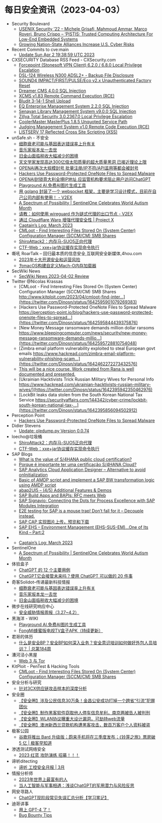 # 每日安全资讯（2023-04-03）

- Security Boulevard
  - [USENIX Security ’22 – Michele Grisafi, Mahmoud Ammar, Marco Roveri, Bruno Crispo – ‘PISTIS: Trusted Computing Architecture For Low-End Embedded Systems](https://securityboulevard.com/2023/04/usenix-security-22-michele-grisafi-mahmoud-ammar-marco-roveri-bruno-crispo-pistis-trusted-computing-architecture-for-low-end-embedded-systems/)
  - [Growing Nation-State Alliances Increase U.S. Cyber Risks](https://securityboulevard.com/2023/04/growing-nation-state-alliances-increase-u-s-cyber-risks/)
- Recent Commits to cve:main
  - [Update Sun Apr  2 19:38:59 UTC 2023](https://github.com/trickest/cve/commit/abddf5404fc694ee781d263f97a271dd0458d28c)
- CXSECURITY Database RSS Feed - CXSecurity.com
  - [Forcepoint (Stonesoft VPN Client) 6.2.0 / 6.8.0 Local Privilege Escalation](https://cxsecurity.com/issue/WLB-2023040012)
  - [DSL-124 Wireless N300 ADSL2+ - Backup File Disclosure](https://cxsecurity.com/issue/WLB-2023040011)
  - [SOUND4 IMPACT/FIRST/PULSE/Eco v2.x Unauthenticated Factory Reset](https://cxsecurity.com/issue/WLB-2023040010)
  - [Dreamer CMS 4.0.0 SQL Injection](https://cxsecurity.com/issue/WLB-2023040009)
  - [XCMS v1.83 Remote Command Execution (RCE)](https://cxsecurity.com/issue/WLB-2023040008)
  - [Bludit 3-14-1 Shell Upload](https://cxsecurity.com/issue/WLB-2023040007)
  - [EQ Enterprise Management System 2.2.0 SQL Injection](https://cxsecurity.com/issue/WLB-2023040006)
  - [Senayan Library Management System v9.0.0 SQL Injection](https://cxsecurity.com/issue/WLB-2023040005)
  - [Zillya Total Security 3.0.2367.0  Local Privilege Escalation](https://cxsecurity.com/issue/WLB-2023040004)
  - [CoolerMaster MasterPlus 1.8.5 Unquoted Service Path](https://cxsecurity.com/issue/WLB-2023040003)
  - [Judging Management System v1.0 Remote Code Execution (RCE)](https://cxsecurity.com/issue/WLB-2023040002)
  - [LISTSERV 17 Reflected Cross Site Scripting (XSS)](https://cxsecurity.com/issue/WLB-2023040001)
- unSafe.sh - 不安全
  - [细胞衰老可能与基因表达错误率上升有关](https://buaq.net/go-156596.html)
  - [音乐家坂本龙一去世](https://buaq.net/go-156597.html)
  - [旧金山面临税收大幅减少的困境](https://buaq.net/go-156598.html)
  - [天文学家发现高达300亿倍太阳质量的超大质量黑洞 已接近理论上限](https://buaq.net/go-156589.html)
  - [OPENAI再次大规模封号 批量注册/IP不符/API滥用等都会被封号](https://buaq.net/go-156590.html)
  - [Hackers Use Password-Protected OneNote Files to Spread Malware](https://buaq.net/go-156587.html)
  - [OPENAI封锁意大利全境IP地址 应监管机构要求阻止用户访问ChatGPT](https://buaq.net/go-156591.html)
  - [Playground AI.免费AI图片生成工具](https://buaq.net/go-156581.html)
  - [用 golang 封装了一个 websocket 框架，主要是学习设计模式，目前在自己公司内部有使用！ - V2EX](https://buaq.net/go-156577.html)
  - [A Spectrum of Possibility | SentinelOne Celebrates World Autism Month](https://buaq.net/go-156579.html)
  - [请教：如何使用 wireguard 作为链式代理的出口节点 - V2EX](https://buaq.net/go-156576.html)
  - [通过 Cloudflare Warp 增强代理安全性 | Project X](https://buaq.net/go-156575.html)
  - [Captain’s Log: March 2023](https://buaq.net/go-156588.html)
  - [CMLoot - Find Interesting Files Stored On (System Center) Configuration Manager (SCCM/CM) SMB Shares](https://buaq.net/go-156580.html)
  - [ShiroAttack2：内存马-SUO5正向代理](https://buaq.net/go-156567.html)
  - [CTF-Web：xxe+jar协议缓存实现命令执行](https://buaq.net/go-156557.html)
- 嘶吼 RoarTalk – 回归最本质的信息安全,互联网安全新媒体,4hou.com
  - [2023年十大开源安全和运营风险](https://www.4hou.com/posts/GKP0)
  - [为macOS构建自定义Mach-O内存加载器](https://www.4hou.com/posts/034v)
- SecWiki News
  - [SecWiki News 2023-04-02 Review](http://www.sec-wiki.com/?2023-04-02)
- Twitter @Nicolas Krassas
  - [CMLoot - Find Interesting Files Stored On (System Center) Configuration Manager (SCCM/CM) SMB Shares http://www.kitploit.com/2023/04/cmloot-find-inter...](https://twitter.com/Dinosn/status/1642595901079269383)
  - [Hackers Use Password-Protected OneNote Files to Spread Malware https://perception-point.io/blog/hackers-use-password-protected-onenote-files-to-spread...](https://twitter.com/Dinosn/status/1642595844439375876)
  - [New Money Message ransomware demands million dollar ransoms https://www.bleepingcomputer.com/news/security/new-money-message-ransomware-demands-millio...](https://twitter.com/Dinosn/status/1642595728810754048)
  - [Zimbra email platform vulnerability exploited to steal European govt emails https://www.hackread.com/zimbra-email-platform-vulnerability-phishing-scam...](https://twitter.com/Dinosn/status/1642462272273432576)
  - [This will be a nice course. Work created from Rana is well documented and presented.](https://twitter.com/Dinosn/status/1642414919244029952)
  - [Ukrainian Hacktivists Trick Russian Military Wives for Personal Info https://www.hackread.com/ukrainian-hacktivists-russian-military-wives/](https://twitter.com/Dinosn/status/1642395942350462976)
  - [LockBit leaks data stolen from the South Korean National Tax Service https://securityaffairs.com/144342/cyber-crime/lockbit-south-korean-national-tax-...](https://twitter.com/Dinosn/status/1642395856094502912)
- Perception Point
  - [Hackers Use Password-Protected OneNote Files to Spread Malware](https://perception-point.io/blog/hackers-use-password-protected-onenote-files-to-spread-malware/)
- Didier Stevens
  - [Update: oledump.py Version 0.0.74](https://blog.didierstevens.com/2023/04/02/update-oledump-py-version-0-0-74/)
- loecho@垃圾桶
  - [ShiroAttack2：内存马-SUO5正向代理](https://1oecho.github.io/DdEJO_rCu/)
  - [CTF-Web：xxe+jar协议缓存实现命令执行](https://1oecho.github.io/mCQ5Tu20m/)
- SAP Blogs
  - [What is the value of S/4HANA public cloud certification?](https://blogs.sap.com/2023/04/02/what-is-the-value-of-s-4hana-public-cloud-certification/)
  - [Porque é importante ter uma certificação S/4HANA Cloud?](https://blogs.sap.com/2023/04/02/porque-e-importante-ter-uma-certificacao-s-4hana-cloud/)
  - [SAP Analytics Cloud Application Designer – Alternative to avoid onInitialization](https://blogs.sap.com/2023/04/02/sap-analytics-cloud-application-designer-alternative-to-avoid-oninitialization/)
  - [Basic of AMDP script and implement a SAP BW transformation logic using AMDP script](https://blogs.sap.com/2023/04/02/basic-of-amdp-script-and-implement-a-sap-bw-transformation-logic-using-amdp-script/)
  - [abap2UI5 – (4/5) Additional Features & Demos](https://blogs.sap.com/2023/04/02/abap2ui5-4-5-additional-features-demos/)
  - [SAP Build Apps and BAPIs: RFC meets Web](https://blogs.sap.com/2023/04/02/sap-build-apps-and-bapis-rfc-meets-web/)
  - [SAP Signavio: Connecting the Dots for Process Excellence with SAP Modules Integration](https://blogs.sap.com/2023/04/02/sap-signavio-connecting-the-dots-for-process-excellence-with-sap-modules-integration/)
  - [E2E testing for SAP is a mouse trap! Don’t fall for it – Decouple instead.](https://blogs.sap.com/2023/04/02/e2e-testing-for-sap-is-a-mouse-trap-dont-fall-for-it-decouple-instead./)
  - [SAP CAP 实现图片上传，预览和下载](https://blogs.sap.com/2023/04/02/sap-cap-%e5%ae%9e%e7%8e%b0%e5%9b%be%e7%89%87%e4%b8%8a%e4%bc%a0%ef%bc%8c%e9%a2%84%e8%a7%88%e5%92%8c%e4%b8%8b%e8%bd%bd/)
  - [SAP EHS – Environment Management (EHS-SUS-EM)…One of Its Kind – Part:2](https://blogs.sap.com/2023/04/02/sap-ehs-environment-management-ehs-sus-emone-of-its-kind-part2/)
- 
  - [Captain’s Log: March 2023](https://cornerpirate.com/2023/04/02/captains-log-march-2023/)
- SentinelOne
  - [A Spectrum of Possibility | SentinelOne Celebrates World Autism Month](https://www.sentinelone.com/blog/a-spectrum-of-possibility-sentinelone-celebrates-world-autism-month/)
- 体验盒子
  - [ChatGPT 的 12 个主要用例](https://www.uedbox.com/post/68804/)
  - [ChatGPT它会接管未来吗？使用 ChatGPT 可以做的 20 件事](https://www.uedbox.com/post/68799/)
- 奇客Solidot–传递最新科技情报
  - [细胞衰老可能与基因表达错误率上升有关](https://www.solidot.org/story?sid=74560)
  - [音乐家坂本龙一去世](https://www.solidot.org/story?sid=74559)
  - [旧金山面临税收大幅减少的困境](https://www.solidot.org/story?sid=74558)
- 微步在线研究响应中心
  - [安全威胁情报周报（3.27~4.2）](https://mp.weixin.qq.com/s?__biz=Mzg5MTc3ODY4Mw==&mid=2247500900&idx=1&sn=da59779c57725e8d711cec0946db453b&chksm=cfcaa770f8bd2e66a2a313924643d51df088359a02fd959482411ee6878e16673428139c2f55&scene=58&subscene=0#rd)
- 黑海洋 - WIKI
  - [Playground AI.免费AI图片生成工具](https://blog.upx8.com/3387)
  - [FongMi蜂蜜版电视TV盒子APK（持续更新）](https://blog.upx8.com/3385)
- 君哥的体历
  - [什么是安全BP？安全BP如何深入业务？安全意识培训如何做好外包人员培训？ | 总第184周](https://mp.weixin.qq.com/s?__biz=MzI2MjQ1NTA4MA==&mid=2247489498&idx=1&sn=b7fb1caf5aa858a60fe1cc06915cea76&chksm=ea4bbd9ddd3c348b6920a51c994e124b189df22aa3e17c3081d8a0172a93f220826bac81c7de&scene=58&subscene=0#rd)
- 漕河泾小黑屋
  - [Web 3 与 Tor](https://mp.weixin.qq.com/s?__biz=MzA4NzQwNzY3OQ==&mid=2247483901&idx=1&sn=c4f7bd452f36d985976d47dc007ae562&chksm=9038acada74f25bb7afe8740c49db67a8df49a2d33087e42b2c5c35247d1386a206424aeefa1&scene=58&subscene=0#rd)
- KitPloit - PenTest & Hacking Tools
  - [CMLoot - Find Interesting Files Stored On (System Center) Configuration Manager (SCCM/CM) SMB Shares](http://www.kitploit.com/2023/04/cmloot-find-interesting-files-stored-on.html)
- 安全分析与研究
  - [针对3CX供应链攻击样本的深度分析](https://mp.weixin.qq.com/s?__biz=MzA4ODEyODA3MQ==&mid=2247487665&idx=1&sn=8f89cac5edbce6c76b3ec25b023f8dfa&chksm=902fbf99a758368f878c685139d2b378617adf781a24d93fcbd105971f0edd9549115bca8cc3&scene=58&subscene=0#rd)
- 安全圈
  - [【安全圈】涉及公民信息30万条！金昌公安成功打掉一个跨省“引流”犯罪团伙](https://mp.weixin.qq.com/s?__biz=MzIzMzE4NDU1OQ==&mid=2652032104&idx=1&sn=56d07c6ff08044588ea57d9f997efe1e&chksm=f36fe028c418693e2241d686260dfae7bc776c30e50ae6906f8ab700888f7897cfc01b42a2d7&scene=58&subscene=0#rd)
  - [【安全圈】制作黑客软件窃取他人停车信息牟利，南京两被告人被判刑](https://mp.weixin.qq.com/s?__biz=MzIzMzE4NDU1OQ==&mid=2652032104&idx=2&sn=a1d02855438ad6235b4948824d037da8&chksm=f36fe028c418693e4030bfc2243ed50328ec0f95fcf930c36f539d9ee4437f4ef3c622025326&scene=58&subscene=0#rd)
  - [【安全圈】WLAN协议曝重大设计漏洞，可劫持web流量](https://mp.weixin.qq.com/s?__biz=MzIzMzE4NDU1OQ==&mid=2652032104&idx=3&sn=ba4e8260dd4481401f7a01ef2e267e00&chksm=f36fe028c418693e1250a10aa9eebb7df40b599633b23bfae2cbc9f2797fd5de2bdc09c4ac0b&scene=58&subscene=0#rd)
  - [【安全圈】澳洲新西兰贷款机构遭黑客攻击，数百万客户个人资料被盗](https://mp.weixin.qq.com/s?__biz=MzIzMzE4NDU1OQ==&mid=2652032104&idx=4&sn=71e90b7e69679c5f94330891a48eea49&chksm=f36fe028c418693e25e06c7010ca087940ca07bd5cdee01f58faa63532ca042945e8fc6035a3&scene=58&subscene=0#rd)
- 极客公园
  - [谷歌将推出 Bard 升级版；蔚来手机将在三季度发布；《铃芽之旅》票房破 5 亿 | 极客早知道](https://mp.weixin.qq.com/s?__biz=MTMwNDMwODQ0MQ==&mid=2652988580&idx=1&sn=a894413768541f9dbbb6a553167097f3&chksm=7e54191249239004e8811621ce86f14df698d8b56a5545ac65dc0c5c10b1eb431368fb417a76&scene=58&subscene=0#rd)
- 渗透测试网络安全
  - [2023 红蓝 攻防演练 招募！！！](https://mp.weixin.qq.com/s?__biz=MzkwMTE4NDM5NA==&mid=2247486268&idx=1&sn=a19f3e8a57f54a94c2c6481e2983323f&chksm=c0b9e5d9f7ce6ccf7b9253695f70d7f80924f797d2e3b00edea474fe7f2216453911b5ca06e5&scene=58&subscene=0#rd)
- 谛听ditecting
  - [谛听 工控安全月报 | 3月](https://mp.weixin.qq.com/s?__biz=MzU3MzQyOTU0Nw==&mid=2247488994&idx=1&sn=2c5f0876062b3768e222fc8e454fc854&chksm=fcc097a6cbb71eb0a3f72ae3d9219542848e14a78603c6bd83fdbdd7a37321763f7b8b7b730c&scene=58&subscene=0#rd)
- 情报分析师
  - [2023年世界上最富有的人](https://mp.weixin.qq.com/s?__biz=MzA3Mjc1MTkwOA==&mid=2650526285&idx=1&sn=e2c0cbbf1b8e0f27acdca4be464a1cf3&chksm=8716fc06b0617510248179e9b9a7711492c906fddae75d99f0095d80b09f35f066df1d3cbcf0&scene=58&subscene=0#rd)
  - [当人工智能与军事相遇：浅谈ChatGPT的军用潜力与风险反思](https://mp.weixin.qq.com/s?__biz=MzA3Mjc1MTkwOA==&mid=2650526285&idx=2&sn=96f333f9ab2754d3ce9925c6760b8c13&chksm=8716fc06b0617510d9db3f6e3d909c3e040fb9ea62d03780bdc2395daaec5d33fd4f1b33e2f4&scene=58&subscene=0#rd)
- 网安寻路人
  - [ChatGPT现阶段常见失误汇总分析【学习笔记】](https://mp.weixin.qq.com/s?__biz=MzIxODM0NDU4MQ==&mid=2247499480&idx=1&sn=8b70ddd41234d2a6ca586f899d45a2d8&chksm=97e94332a09eca24569d38c0d69408028363c67105e3af7f22b1623cd270043d136043591373&scene=58&subscene=0#rd)
- 迪哥讲事
  - [用上 GPT-4 了！](https://mp.weixin.qq.com/s?__biz=MzIzMTIzNTM0MA==&mid=2247488458&idx=1&sn=ff16d2397f7bc826f11e4724487735a2&chksm=e8a619a9dfd190bf52012fec85734848e465902257db80493a829075ec48a6948f0ab8db29c3&scene=58&subscene=0#rd)
  - [Bug Bounty Tips](https://mp.weixin.qq.com/s?__biz=MzIzMTIzNTM0MA==&mid=2247488458&idx=2&sn=3d1070582ea94e02bda5e6859da9c0bb&chksm=e8a619a9dfd190bfff83e339be241dc4eeb0c9523164c9ca9440623b2c0d76c9b30b93e227bc&scene=58&subscene=0#rd)

